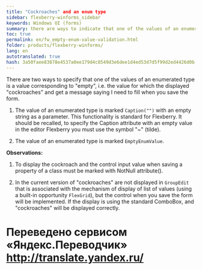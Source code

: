 ```yaml
--- 
title: "Cockroaches" and an enum type 
sidebar: flexberry-winforms_sidebar 
keywords: Windows UI (forms) 
summary: there are ways to indicate that one of the values of an enumerated type is a value corresponding to a blank "empty" 
toc: true 
permalink: en/fw_empty-enum-value-validation.html 
folder: products/flexberry-winforms/ 
lang: en 
autotranslated: true 
hash: 3a50faee83878e4537a0ee179d4c8549d3e6dee1d4ed53d7d5f99d2ed4426d0b 
--- 
```


There are two ways to specify that one of the values of an enumerated type is a value corresponding to "empty", i.e. the value for which the displayed "cockroaches" and get a message saying I need to fill when you save the form. 

1. The value of an enumerated type is marked `Caption("")` with an empty string as a parameter. This functionality is standard for Flexberry. It should be recalled, to specify the Caption attribute with an empty value in the editor Flexberry you must use the symbol "~" (tilde). 

2. The value of an enumerated type is marked `EmptyEnumValue`. 

__Observations:__ 

1. To display the cockroach and the control input value when saving a property of a class must be marked with NotNull attribute(). 

2. In the current version of "cockroaches" are not displayed in `GroupEdit` that is associated with the mechanism of display of list of values (using a built-in opportunity `FlexGrid`), but the control when you save the form will be implemented. If the display is using the standard ComboBox, and "cockroaches" will be displayed correctly. 




 # Переведено сервисом «Яндекс.Переводчик» http://translate.yandex.ru/